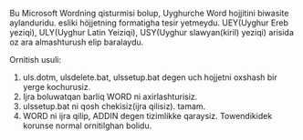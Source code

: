 Bu Microsoft Wordning qisturmisi bolup, Uyghurche Word hojjitini biwasite aylanduridu. esliki höjjetning formatigha tesir yetmeydu.
UEY(Uyghur Ereb yeziqi), ULY(Uyghur Latin Yeiziqi), USY(Uyghur slawyan(kiril) yeziqi) arisida oz ara almashturush elip baralaydu.

Ornitish usuli:
1. uls.dotm, ulsdelete.bat, ulssetup.bat degen uch hojjetni oxshash bir yerge kochurusiz.
2. Ijra boluwatqan barliq WORD ni axirlashturisiz.
3. ulssetup.bat ni qosh chekisiz(ijra qilisiz). tamam.
4. WORD ni ijra qilip, ADDIN degen tizimlikke qaraysiz. Towendikidek korunse normal ornitilghan bolidu.
